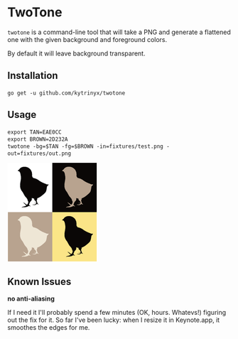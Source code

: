 # TwoTone

`twotone` is a command-line tool that will take a PNG and generate a flattened one
with the given background and foreground colors.

By default it will leave background transparent.

## Installation

```
go get -u github.com/kytrinyx/twotone
```

## Usage

```
export TAN=EAE0CC
export BROWN=2D232A
twotone -bg=$TAN -fg=$BROWN -in=fixtures/test.png -out=fixtures/out.png
```

![](https://raw.githubusercontent.com/kytrinyx/twotone/master/twotone.png)

## Known Issues

**no anti-aliasing**

If I need it I'll probably spend a few minutes (OK, hours. Whatevs!) figuring out the fix for it. So far I've been lucky: when I resize it in Keynote.app, it smoothes the edges for me.
